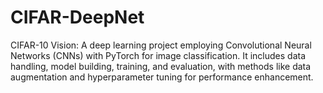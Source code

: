 # CIFAR-DeepNet
CIFAR-10 Vision: A deep learning project employing Convolutional Neural Networks (CNNs) with PyTorch for image classification. It includes data handling, model building, training, and evaluation, with methods like data augmentation and hyperparameter tuning for performance enhancement.

